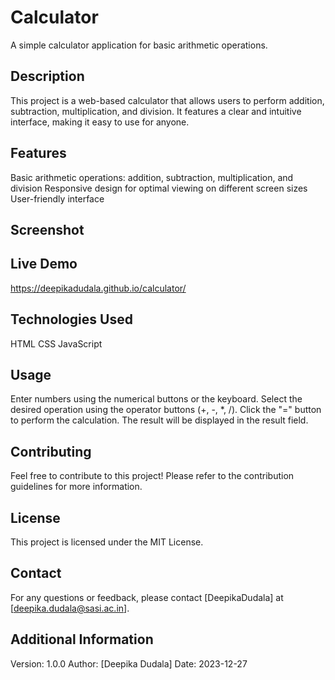 # Calculator

A simple calculator application for basic arithmetic operations.

## Description

This project is a web-based calculator that allows users to perform addition, subtraction, multiplication, and division. It features a clear and intuitive interface, making it easy to use for anyone.

## Features

Basic arithmetic operations: addition, subtraction, multiplication, and division
Responsive design for optimal viewing on different screen sizes
User-friendly interface
## Screenshot


## Live Demo

https://deepikadudala.github.io/calculator/

## Technologies Used

HTML
CSS
JavaScript

## Usage

Enter numbers using the numerical buttons or the keyboard.
Select the desired operation using the operator buttons (+, -, *, /).
Click the "=" button to perform the calculation.
The result will be displayed in the result field.

## Contributing

Feel free to contribute to this project! Please refer to the contribution guidelines for more information.

## License

This project is licensed under the MIT License.

## Contact

For any questions or feedback, please contact [DeepikaDudala] at [deepika.dudala@sasi.ac.in].

## Additional Information

Version: 1.0.0
Author: [Deepika Dudala]
Date: 2023-12-27

